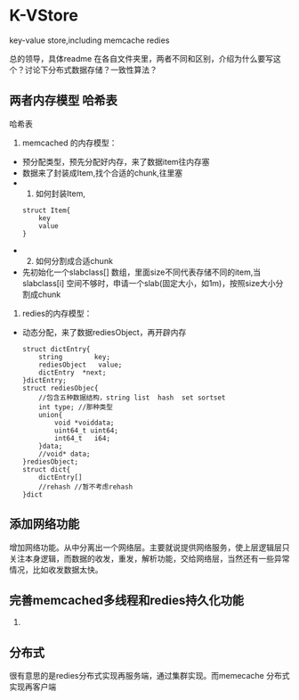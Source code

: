 # K-VStore
key-value store,including memcache redies



总的领导，具体readme 在各自文件夹里，两者不同和区别，介绍为什么要写这个？讨论下分布式数据存储？一致性算法？


## **两者内存模型** 哈希表
哈希表
1. memcached 的内存模型：
* 预分配类型，预先分配好内存，来了数据item往内存塞
* 数据来了封装成Item,找个合适的chunk,往里塞
* 1. 如何封装Item,
  ```
  struct Item{
      key
      value
  }
* 2. 如何分割成合适chunk
*  先初始化一个slabclass[] 数组，里面size不同代表存储不同的item,当slabclass[i] 空间不够时，申请一个slab(固定大小，如1m)，按照size大小分割成chunk

1. redies的内存模型：
* 动态分配，来了数据rediesObject，再开辟内存
  ```
  struct dictEntry{
      string        key;
      rediesObject   value;
      dictEntry  *next;
  }dictEntry;
  struct rediesObjec{
      //包含五种数据结构，string list  hash  set sortset
      int type; //那种类型
      union{
          void *voiddata;
          uint64_t uint64;
          int64_t   i64;
      }data;
      //void* data;
  }rediesObject;
  struct dict{
      dictEntry[]
      //rehash //暂不考虑rehash
  }dict
## **添加网络功能**
增加网络功能。从中分离出一个网络层。主要就说提供网络服务，使上层逻辑层只关注本身逻辑，而数据的收发，重发，解析功能，交给网络层，当然还有一些异常情况，比如收发数据太快。

## **完善memcached多线程和redies持久化功能**
1. 


## **分布式**
很有意思的是redies分布式实现再服务端，通过集群实现。而memecache 分布式实现再客户端

